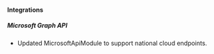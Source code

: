 
#### Integrations
##### Microsoft Graph API
- Updated MicrosoftApiModule to support national cloud endpoints.
